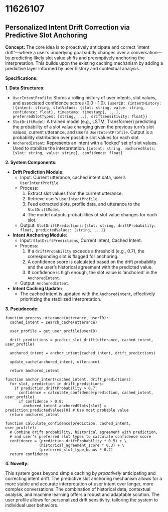 # 11626107

## Personalized Intent Drift Correction via Predictive Slot Anchoring

**Concept:** The core idea is to proactively anticipate and correct ‘intent drift’—where a user’s underlying goal subtly changes over a conversation—by predicting likely slot value shifts and preemptively anchoring the interpretation. This builds upon the existing caching mechanism by adding a predictive layer informed by user history and contextual analysis.

**Specifications:**

**1. Data Structures:**

*   `UserIntentProfile`:  Stores a rolling history of user intents, slot values, and associated confidence scores (0.0 - 1.0).  `{userID: {intentHistory: [{intent: string, slotValues: {slot: string, value: string, confidence: float}, timestamp: timestamp}, ...], preferredSlotTypes: [string, ...], driftSensitivity: float}}`
*   `SlotDriftModel`: A trained model (e.g., LSTM, Transformer) predicting the probability of a slot value changing given the previous turn’s slot values, current utterance, and user’s `UserIntentProfile`.  Output is a probability distribution over possible slot values for each slot.
*   `AnchoredIntent`:  Represents an intent with a ‘locked’ set of slot values.  Used to stabilize the interpretation. `{intent: string, anchoredSlots: {slot: string, value: string}, confidence: float}`

**2. System Components:**

*   **Drift Prediction Module:**
    *   Input: Current utterance, cached intent data, user’s `UserIntentProfile`.
    *   Process:
        1.  Extract slot values from the current utterance.
        2.  Retrieve user’s `UserIntentProfile`.
        3.  Feed extracted slots, profile data, and utterance to the `SlotDriftModel`.
        4.  The model outputs probabilities of slot value changes for each slot.
    *   Output: `SlotDriftPredictions`:  `{slot: string, driftProbability: float, predictedValues: [string, ...]}`
*   **Intent Anchoring Module:**
    *   Input: `SlotDriftPredictions`, Current Intent, Cached Intent.
    *   Process:
        1.  If a `driftProbability` exceeds a threshold (e.g., 0.7), the corresponding slot is flagged for anchoring.
        2.  A confidence score is calculated based on the drift probability and the user’s historical agreement with the predicted value.
        3.  If confidence is high enough, the slot value is ‘anchored’ in the `AnchoredIntent`.
    *   Output: `AnchoredIntent`.
*   **Intent Caching Update:**
    *   The cached intent is updated with the `AnchoredIntent`, effectively prioritizing the stabilized interpretation.

**3. Pseudocode:**

```
function process_utterance(utterance, userID):
  cached_intent = search_cache(utterance)

  user_profile = get_user_profile(userID)

  drift_predictions = predict_slot_drift(utterance, cached_intent, user_profile)

  anchored_intent = anchor_intent(cached_intent, drift_predictions)

  update_cache(anchored_intent, utterance)

  return anchored_intent

function anchor_intent(cached_intent, drift_predictions):
  for slot, prediction in drift_predictions:
    if prediction.driftProbability > 0.7:
      confidence = calculate_confidence(prediction, cached_intent, user_profile)
      if confidence > 0.8:
        anchored_intent.anchoredSlots[slot] = prediction.predictedValues[0] # Use most probable value
  return anchored_intent

function calculate_confidence(prediction, cached_intent, user_profile):
  # Combine drift probability, historical agreement with prediction,
  # and user's preferred slot types to calculate confidence score
  confidence = (prediction.driftProbability * 0.5) + \
               (historical_agreement_score * 0.3) + \
               (preferred_slot_type_bonus * 0.2)
  return confidence
```

**4.  Novelty:**

This system goes beyond simple caching by *proactively* anticipating and correcting intent drift.  The predictive slot anchoring mechanism allows for a more stable and accurate interpretation of user intent over longer, more complex conversations.  The combination of historical data, contextual analysis, and machine learning offers a robust and adaptable solution.  The user profile allows for personalized drift sensitivity, tailoring the system to individual user behaviors.